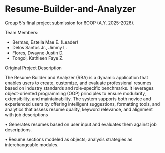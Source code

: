 # Resume-Builder-and-Analyzer
Group 5's final project submission for 6OOP (A.Y. 2025-2026).

Team Members:

- Bermas, Estella Mae E. (Leader)
- Delos Santos Jr., Jimmy L.
- Flores, Dwayne Justin D.
- Tongol, Kathleen Faye Z.

Original Project Description

The Resume Builder and Analyzer (RBA) is a dynamic application that enables users to create, customize, and evaluate professional resumes based on industry standards and role-specific benchmarks. It leverages object-oriented programming (OOP) principles to ensure modularity, extensibility, and maintainability. The system supports both novice and experienced users by offering intelligent suggestions, formatting tools, and analytics that assess resume quality, keyword relevance, and alignment with job descriptions

•	Generates resumes based on user input and evaluates them against job descriptions.

•	Resume sections modeled as objects; analysis strategies as interchangeable modules.


